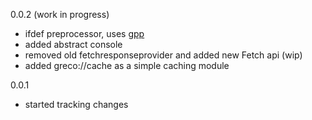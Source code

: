 0.0.2 (work in progress)

* ifdef preprocessor, uses [gpp](https://github.com/Kestrer/gpp)
* added abstract console
* removed old fetchresponseprovider and added new Fetch api (wip)
* added greco://cache as a simple caching module
 
0.0.1

* started tracking changes